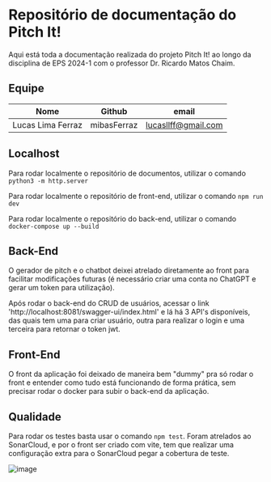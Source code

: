 # Repositório de documentação do Pitch It!

Aqui está toda a documentação realizada do projeto Pitch It! ao longo da disciplina de EPS 2024-1 com o professor Dr. Ricardo Matos Chaim.

## Equipe
| Nome | Github | email |
|------|--------|-------|
| Lucas Lima Ferraz | mibasFerraz | lucasllff@gmail.com |

## Localhost 
Para rodar localmente o repositório de documentos, utilizar o comando `python3 -m http.server`

Para rodar localmente o repositório de front-end, utilizar o comando `npm run dev`

Para rodar localmente o repositório do back-end, utilizar o comando `docker-compose up --build`

## Back-End
O gerador de pitch e o chatbot deixei atrelado diretamente ao front para facilitar modificações futuras (é necessário criar uma conta no ChatGPT e gerar um token para utilização). 

Após rodar o back-end do CRUD de usuários, acessar o link 'http://localhost:8081/swagger-ui/index.html' e lá há 3 API's disponíveis, das quais tem uma para criar usuário, outra para realizar o login e uma terceira para retornar o token jwt.

## Front-End
O front da aplicação foi deixado de maneira bem "dummy" pra só rodar o front e entender como tudo está funcionando de forma prática, sem precisar rodar o docker para subir o back-end da aplicação.


## Qualidade
Para rodar os testes basta usar o comando `npm test`. Foram atrelados ao SonarCloud, e por o front ser criado com vite, tem que realizar uma configuração extra para o SonarCloud pegar a cobertura de teste.

![image](https://github.com/mibasFerraz/pitch_it_docs/assets/50213258/810765c8-c8c2-4f85-927f-2d4fe899c8b1)
